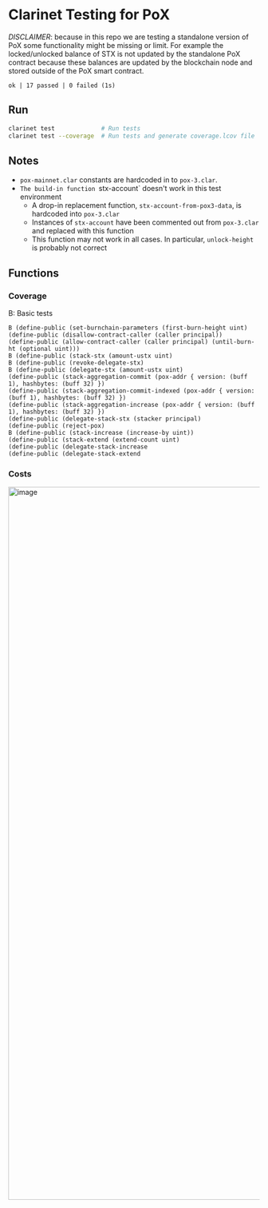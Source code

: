 # Clarinet Testing for PoX 

*DISCLAIMER*: because in this repo we are testing a standalone version of PoX some functionality might be missing or limit. For example the locked/unlocked balance of STX is not updated by the standalone PoX contract because these balances are updated by the blockchain node and stored outside of the PoX smart contract.

`ok | 17 passed | 0 failed (1s)`


## Run

```sh
clarinet test             # Run tests
clarinet test --coverage  # Run tests and generate coverage.lcov file
```

## Notes

- `pox-mainnet.clar` constants are hardcoded in to `pox-3.clar`.
- `The build-in function `stx-account` doesn't work in this test environment
  - A drop-in replacement function, `stx-account-from-pox3-data`, is hardcoded into `pox-3.clar`
  - Instances of `stx-account` have been commented out from `pox-3.clar` and replaced with this function
  - This function may not work in all cases. In particular, `unlock-height` is probably not correct

## Functions

### Coverage

B: Basic tests

```clarity
B (define-public (set-burnchain-parameters (first-burn-height uint)
(define-public (disallow-contract-caller (caller principal))
(define-public (allow-contract-caller (caller principal) (until-burn-ht (optional uint)))
B (define-public (stack-stx (amount-ustx uint)
B (define-public (revoke-delegate-stx)
B (define-public (delegate-stx (amount-ustx uint)
(define-public (stack-aggregation-commit (pox-addr { version: (buff 1), hashbytes: (buff 32) })
(define-public (stack-aggregation-commit-indexed (pox-addr { version: (buff 1), hashbytes: (buff 32) })
(define-public (stack-aggregation-increase (pox-addr { version: (buff 1), hashbytes: (buff 32) })
(define-public (delegate-stack-stx (stacker principal)
(define-public (reject-pox)
B (define-public (stack-increase (increase-by uint))
(define-public (stack-extend (extend-count uint)
(define-public (delegate-stack-increase
(define-public (delegate-stack-extend
```

### Costs

<img width="1427" alt="image" src="https://user-images.githubusercontent.com/30682875/234330158-6064eaf6-6120-422d-b11a-586677c68e76.png">

